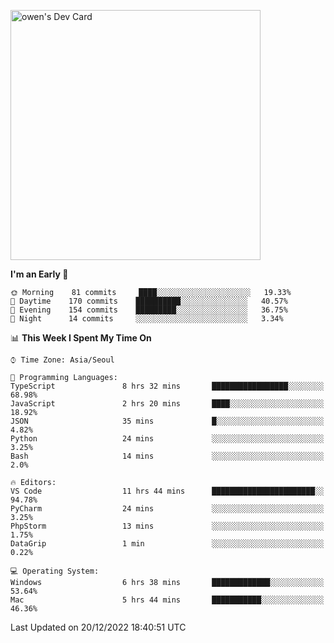 <a href="https://app.daily.dev/owen_9066"><img src="https://api.daily.dev/devcards/51e5c69f10114f2abe0ae390c27b0828.png?r=hyb" width="400" alt="owen's Dev Card"/></a>

 
 <!--START_SECTION:waka-->
**I'm an Early 🐤** 

```text
🌞 Morning    81 commits     ████░░░░░░░░░░░░░░░░░░░░░   19.33% 
🌆 Daytime    170 commits    ██████████░░░░░░░░░░░░░░░   40.57% 
🌃 Evening    154 commits    █████████░░░░░░░░░░░░░░░░   36.75% 
🌙 Night      14 commits     ░░░░░░░░░░░░░░░░░░░░░░░░░   3.34%

```


📊 **This Week I Spent My Time On** 

```text
⌚︎ Time Zone: Asia/Seoul

💬 Programming Languages: 
TypeScript               8 hrs 32 mins       █████████████████░░░░░░░░   68.98% 
JavaScript               2 hrs 20 mins       ████░░░░░░░░░░░░░░░░░░░░░   18.92% 
JSON                     35 mins             █░░░░░░░░░░░░░░░░░░░░░░░░   4.82% 
Python                   24 mins             ░░░░░░░░░░░░░░░░░░░░░░░░░   3.25% 
Bash                     14 mins             ░░░░░░░░░░░░░░░░░░░░░░░░░   2.0%

🔥 Editors: 
VS Code                  11 hrs 44 mins      ███████████████████████░░   94.78% 
PyCharm                  24 mins             ░░░░░░░░░░░░░░░░░░░░░░░░░   3.25% 
PhpStorm                 13 mins             ░░░░░░░░░░░░░░░░░░░░░░░░░   1.75% 
DataGrip                 1 min               ░░░░░░░░░░░░░░░░░░░░░░░░░   0.22%

💻 Operating System: 
Windows                  6 hrs 38 mins       █████████████░░░░░░░░░░░░   53.64% 
Mac                      5 hrs 44 mins       ███████████░░░░░░░░░░░░░░   46.36%

```


 Last Updated on 20/12/2022 18:40:51 UTC
<!--END_SECTION:waka-->
